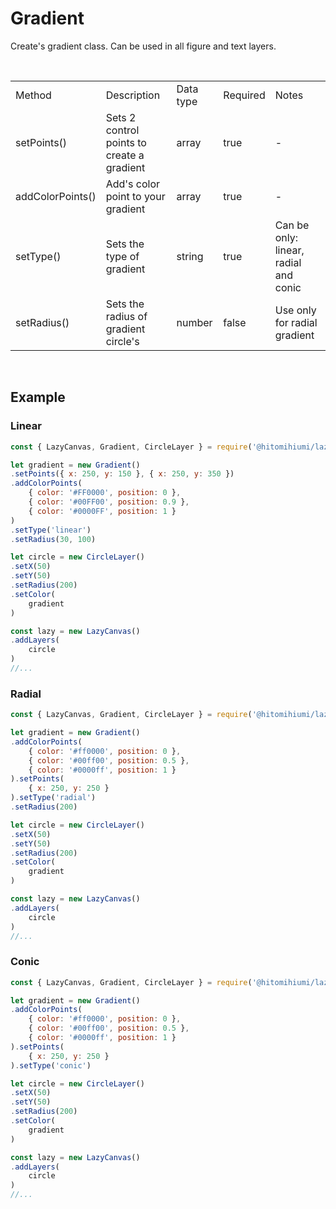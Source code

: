 # Gradient

Create's gradient class. Can be used in all figure and text layers.

<br>

<table>
    <tr>
        <td>Method</td>
        <td>Description</td>
        <td>Data type</td>
        <td>Required</td>
        <td>Notes</td>
    </tr>
    <tr>
        <td>setPoints()</td>
        <td>Sets 2 control points to create a gradient</td>
        <td>array</td>
        <td>true</td>
        <td>-</td>
    </tr>
    <tr>
        <td>addColorPoints()</td>
        <td>Add's color point to your gradient</td>
        <td>array</td>
        <td>true</td>
        <td>-</td>
    </tr>
    <tr>
        <td>setType()</td>
        <td>Sets the type of gradient</td>
        <td>string</td>
        <td>true</td>
        <td>Can be only: linear, radial and conic </td>
    </tr>
    <tr>
        <td>setRadius()</td>
        <td>Sets the radius of gradient circle's</td>
        <td>number</td>
        <td>false</td>
        <td>Use only for radial gradient</td>
    </tr>
</table>

<br>

## Example

### Linear
```js
const { LazyCanvas, Gradient, CircleLayer } = require('@hitomihiumi/lazy-canvas')

let gradient = new Gradient()
.setPoints({ x: 250, y: 150 }, { x: 250, y: 350 })
.addColorPoints(
    { color: '#FF0000', position: 0 },
    { color: '#00FF00', position: 0.9 },
    { color: '#0000FF', position: 1 }
)
.setType('linear')
.setRadius(30, 100)

let circle = new CircleLayer()
.setX(50)
.setY(50)
.setRadius(200)
.setColor(
    gradient
)

const lazy = new LazyCanvas()
.addLayers(
    circle
)
//...
```

### Radial
```js
const { LazyCanvas, Gradient, CircleLayer } = require('@hitomihiumi/lazy-canvas')

let gradient = new Gradient()
.addColorPoints(
    { color: '#ff0000', position: 0 },
    { color: '#00ff00', position: 0.5 },
    { color: '#0000ff', position: 1 }
).setPoints(
    { x: 250, y: 250 }
).setType('radial')
.setRadius(200)

let circle = new CircleLayer()
.setX(50)
.setY(50)
.setRadius(200)
.setColor(
    gradient
)

const lazy = new LazyCanvas()
.addLayers(
    circle
)
//...
```

### Conic
```js
const { LazyCanvas, Gradient, CircleLayer } = require('@hitomihiumi/lazy-canvas')

let gradient = new Gradient()
.addColorPoints(
    { color: '#ff0000', position: 0 },
    { color: '#00ff00', position: 0.5 },
    { color: '#0000ff', position: 1 }
).setPoints(
    { x: 250, y: 250 }
).setType('conic')

let circle = new CircleLayer()
.setX(50)
.setY(50)
.setRadius(200)
.setColor(
    gradient
)

const lazy = new LazyCanvas()
.addLayers(
    circle
)
//...
```